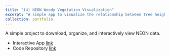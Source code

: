 ```yaml
---
title: "(4) NEON Woody Vegetation Visualization"
excerpt: "A simple app to visualize the relationship between tree height and diameter for multiple sites. <br/><img src='/images/portfolio/NEON_app_demo.gif'>"
collection: portfolio
---
```


A simple project to download, organize, and interactively view NEON data.

- Interactive App [link](https://laurapuckett.shinyapps.io/NEON_Woody_Plant_Veg_Structure_Vis/)
- Code Repository [link](https://github.com/Laura-Puckett/NEON_woody_data_visualization)
